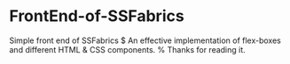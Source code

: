# FrontEnd-of-SSFabrics
Simple front end of SSFabrics
$ An effective implementation of flex-boxes and different HTML & CSS components.
% Thanks for reading it.
